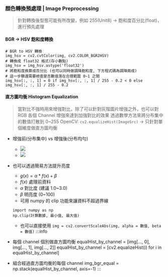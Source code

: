 ### 顏色轉換預處理 | Image Preprocessing
> 針對轉換後型態可能有所改變，例如 255(Unit8) -> 飽和度百分比(float)，進行預先處理

#### BGR -> HSV 飽和度轉換
```python=
# BGR to HSV 轉換
img_hsv = cv2.cvtColor(img, cv2.COLOR_BGR2HSV)
# 轉換成 float32 格式(存小數點)
img_hsv = img_hsv.astype('float32')
# 將飽和度換算成百分比 (也可以同時做調降飽和度, 下方程式碼為調降兩成)
# 這一步驟還需要檢查是否數值落在合理範圍 0~1 之間
img_hsv[:, :, 1] = 0 if img_hsv[:, :, 1] / 255 - 0.2 < 0 else img_hsv[:, :, 1] / 255 - 0.2 
```

#### 直方圖均衡 Histogram Equalization
> 當對比不強時用來增強對比，除了可以針對灰階圖片增強之外，也可以對 RGB 各個 Channel 增強來達到加強對比的效果
> 透過數學方法來將分布集中的數值打散到 0~255
> OpenCV: `cv2.equalizeHist(ImageSrc)` -> 只針對單個維度做直方圖均衡

- 增強前(分布集中) vs 增強後(分布均勻)
    - ![](https://i.imgur.com/JLzT6xb.png)
    - ![](https://i.imgur.com/cTkIX3S.png)

- 也可以透過簡易方法提升亮度
    - $g(x)=\alpha*f(x)+\beta$
    - $f(x)$ 處理前資料
    - $\alpha$ 對比度 (建議 1.0~3.0)
    - $\beta$ 明亮度 (0~100)
    - 可用 numpy 的 clip 功能來讓資料不超過界線
    ```
    import numpy as np
    np.clip(計算數據, 最小值, 最大值)
    ```
    - 也可以直接使用 `img = cv2.convertScaleAbs(img, alpha = 數值, beta = 數值)`
:::info
- 每個 channel 個別做直方圖均衡
equalHist_by_channel = [img[..., 0], img[..., 1], img[..., 2]]
equalHist_by_channel = [cv2.equalizeHist(i) for i in equalHist_by_channel]
- 組合經過直方圖均衡的每個 channel
img_bgr_equal = np.stack(equalHist_by_channel, axis=-1)
:::